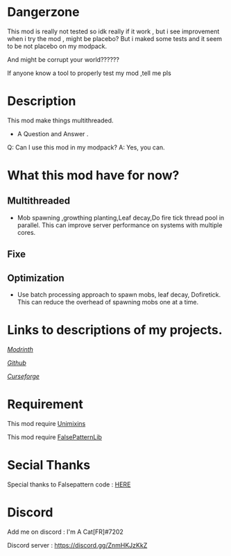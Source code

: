 # Dangerzone

This mod is really not tested so idk really if it work , but i see improvement when i try the mod , might be placebo? But i maked some tests and it seem to be not placebo on my modpack.

And might be corrupt your world??????

If anyone know a tool to properly test my mod ,tell me pls

# Description

This mod make things multithreaded.

- A Question and Answer .

Q: Can I use this mod in my modpack?
A: Yes, you can.

# What this mod have for now?

## Multithreaded

* Mob spawning ,growthing planting,Leaf decay,Do fire tick thread pool in parallel. This can improve server performance on systems with multiple cores.

## Fixe

## Optimization

* Use batch processing approach to spawn mobs, leaf decay, Dofiretick. This can reduce the overhead of spawning mobs one at a time.

# Links to descriptions of my projects.

[*Modrinth*](https://modrinth.com/mod/multithreadingandtweaks)

[*Github*](https://github.com/quentin452/Multithreadingandtweaks)

[*Curseforge*](https://legacy.curseforge.com/minecraft/mc-mods/multithreadingandtweaks)

# Requirement

This mod require [Unimixins](https://legacy.curseforge.com/minecraft/mc-mods/unimixins/files/4492255)

This mod require [FalsePatternLib](https://legacy.curseforge.com/minecraft/mc-mods/fplib/files/4506858)

# Secial Thanks

Special thanks to Falsepattern code : [HERE](https://github.com/FalsePattern/FalseTweaks)

# Discord

Add me on discord : I'm A Cat[FR]#7202

Discord server : https://discord.gg/ZnmHKJzKkZ
